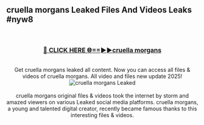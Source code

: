 ## cruella morgans Leaked Files And Videos Leaks #nyw8
<br>
<div align="center">
<h3><a href="https://watchclip.my.id/cruella morgans" rel="nofollow">🔴 CLICK HERE 🌐==►►cruella morgans</a></h3>
<br>
Get cruella morgans leaked all content. Now you can access all files & videos of cruella morgans. All video and files new update 2025!
<br>
<a href="https://watchclip.my.id/cruella morgans" rel="nofollow" data-target="animated-image.originalLink"><img src="https://i.ibb.co.com/WyWwxjT/player-gif2.gif" alt="cruella morgans Leaked" style="max-width: 100%; display: inline-block;" data-target="animated-image.originalImage"></a>
<br><br>
cruella morgans original files & videos took the internet by storm and amazed viewers on various Leaked social media platforms. cruella morgans, a young and talented digital creator, recently became famous thanks to this interesting files & videos.
</div>
<br>